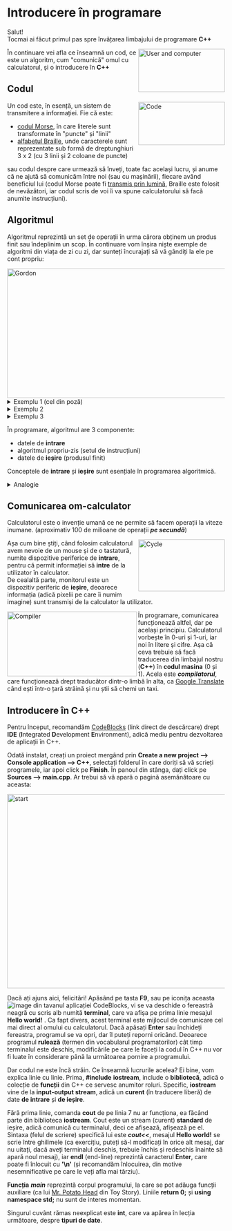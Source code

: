 # Introducere în programare

Salut!  
Tocmai ai făcut primul pas spre învățarea limbajului de programare **C++**

<img src="https://user-images.githubusercontent.com/63238264/176324827-c679316a-0301-4d49-a5f0-e215d5621aeb.jpg" alt="User and computer" width="200" height="100" align="right" title="Tu și prietenul tău">

În continuare vei afla ce înseamnă un cod, ce este un algoritm, cum "comunică" omul cu calculatorul, și o introducere în **C++**

## Codul

<img src="https://user-images.githubusercontent.com/63238264/176325563-583c8ae1-f81e-48dd-8fc0-4f52bb26da21.png" alt="Code" width="200" height="100" align="right" title="Cod">

Un cod este, în esență, un sistem de transmitere a informației. Fie că este:
* [codul Morse](https://ro.wikipedia.org/wiki/Codul_Morse), în care literele sunt transformate în  "puncte" și "linii"
* [alfabetul Braille](https://ro.wikipedia.org/wiki/Alfabetul_Braille), unde caracterele sunt reprezentate sub formă de dreptunghiuri $3$ x $2$ (cu 3 linii și 2 coloane de puncte)

sau codul despre care urmează să înveți, toate fac același lucru, și anume că ne ajută să comunicăm între noi (sau cu mașinării), fiecare având beneficiul lui (codul Morse poate fi [transmis prin lumină](https://www.youtube.com/shorts/COCV8bZ4bjo?&ab_channel=GD%27sLatestHighlights), Braille este folosit de nevăzători, iar codul scris de voi îi va spune calculatorului să facă anumite instrucțiuni).

## Algoritmul

Algoritmul reprezintă un set de operații în urma cărora obținem un produs finit sau îndeplinim un scop. În continuare vom înșira niște exemple de algoritmi din viața de zi cu zi, dar sunteți încurajați să vă gândiți la ele pe cont propriu:

<img src="https://user-images.githubusercontent.com/63238264/176326597-a82cd22a-3cb3-4940-a0f4-4f0260542d77.png" alt="Gordon" width="600" height="300" align="right" title="Gordon Ramsay, pregătit de algoritm">


<details><summary>Exemplu 1 (cel din poză)</summary>&nbsp;&nbsp;&nbsp;&nbsp;&nbsp;&nbsp;&nbsp;<b>Rețetă de gătit 👨‍🍳</b></details>
<details><summary>Exemplu 2</summary>&nbsp;&nbsp;&nbsp;&nbsp;&nbsp;&nbsp;&nbsp;<b>Program unei zi 📅</b></details>
<details><summary>Exemplu 3</summary>&nbsp;&nbsp;&nbsp;&nbsp;&nbsp;&nbsp;&nbsp;<b>Îmbrăcarea 👚</b></details>

În programare, algoritmul are 3 componente:
* datele de **intrare**
* algoritmul propriu-zis (setul de instrucțiuni)
* datele de **ieșire** (produsul finit)

Conceptele de **intrare** și **ieșire** sunt esențiale în programarea algoritmică.
<details><summary>Analogie</summary>&nbsp;&nbsp;&nbsp;&nbsp;&nbsp;&nbsp;&nbsp;Datele de intrare = aluat, sos de roșii, mozzarella<br>&nbsp;&nbsp;&nbsp;&nbsp;&nbsp;&nbsp;&nbsp;Algoritmul propriu-zis = punerea ingredientelor pe aluat + gătirea în cuptor<br>&nbsp;&nbsp;&nbsp;&nbsp;&nbsp;&nbsp;&nbsp;Datele de ieșire = o pizza Margherita delicioasă 😋</details>

## Comunicarea om-calculator

Calculatorul este o invenție umană ce ne permite să facem operații la viteze inumane. (aproximativ 100 de milioane de operații ***pe secundă***)

<img src="https://user-images.githubusercontent.com/63238264/176327286-30e5c271-db2f-4422-a960-a21a40e32969.png" alt="Cycle" title="Ciclul utilizator-calculator" width="200" height="120" align="right">

Așa cum bine știți, când folosim calculatorul avem nevoie de un mouse și de o tastatură, numite dispozitive periferice de **intrare**, pentru că permit informației să **intre** de la utilizator în calculator.\
De cealaltă parte, monitorul este un dispozitiv periferic de **ieșire**, deoarece informația (adică pixelii pe care îi numim imagine) sunt transmiși de la calculator la utilizator.

<img src="https://user-images.githubusercontent.com/63238264/176327846-112fef3c-45d2-4ce7-b2b7-a4ac06979481.png" alt="Compiler" title="Rolul de traducător al compilatorului" height="150" width="300" align="left">

În programare, comunicarea funcționează altfel, dar pe același principiu. Calculatorul vorbește în $0$-uri și $1$-uri, iar noi în litere și cifre. Așa că ceva trebuie să facă traducerea din limbajul nostru (**C++**) în **codul masina** ($0$ și $1$). Acela este ***compilatorul***, care funcționează drept traducător dintr-o limbă în alta, ca [Google Translate](https://translate.google.com/) când ești într-o țară străină și nu știi să chemi un taxi.

## Introducere în C++

Pentru început, recomandăm [CodeBlocks](https://www.fosshub.com/Code-Blocks.html?dwl=codeblocks-20.03mingw-setup.exe) (link direct de descărcare) drept **IDE** (**I**ntegrated **D**evelopment **E**nvironment), adică mediu pentru dezvoltarea de aplicații în C++.

Odată instalat, creați un proiect mergând prin **Create a new project --> Console application --> C++**, selectați folderul în care doriți să vă scrieți programele, iar apoi click pe **Finish**. În panoul din stânga, dați click pe **Sources --> main.cpp**. Ar trebui să vă apară o pagină asemănătoare cu aceasta:

<img src="https://user-images.githubusercontent.com/63238264/176329090-0ff61077-2b46-4b7f-920f-3c81c8089b0f.png" alt="start" title="Primul proiect" height="450" width="900">

Dacă ați ajuns aici, felicitări! Apăsând pe tasta **F9**, sau pe iconița aceasta ![image](https://user-images.githubusercontent.com/63238264/176329368-a742a9f4-00d0-4a1a-bc76-67fc0271a83b.png) din tavanul aplicației CodeBlocks, vi se va deschide o fereastră neagră cu scris alb numită **terminal**, care va afișa pe prima linie mesajul **Hello world!** . Ca fapt divers, acest terminal este mijlocul de comunicare cel mai direct al omului cu calculatorul. Dacă apăsați **Enter** sau închideți fereastra, programul se va opri, dar îl puteți reporni oricând. Deoarece programul **rulează** (termen din vocabularul programatorilor) cât timp terminalul este deschis, modificările pe care le faceți la codul în C++ nu vor fi luate în considerare până la următoarea pornire a programului. 

Dar codul ne este încă străin. Ce înseamnă lucrurile acelea? Ei bine, vom explica linie cu linie. Prima, **#include** **iostream**, include o **bibliotecă**, adică o colecție de **funcții** din C++ ce servesc anumitor roluri. Specific, **iostream** vine de la **input-output stream**, adică un **curent** (în traducere liberă) de date **de intrare** și **de ieșire**. 

Fără prima linie, comanda **cout** de pe linia 7 nu ar funcționa, ea făcând parte din biblioteca **iostream**. Cout este un stream (curent) **standard** de ieșire, adică comunică cu terminalul, deci ce afișează, afișează pe el. Sintaxa (felul de scriere) specifică lui este ***cout<<***, mesajul **Hello world!** se scrie între ghilimele (ca exercițiu, puteți să-l modificați în orice alt mesaj, dar nu uitați, dacă aveți terminalul deschis, trebuie închis și redeschis înainte să apară noul mesaj), iar **endl** (end-line) reprezintă caracterul **Enter**, care poate fi înlocuit cu **'\n'** (și recomandăm înlocuirea, din motive nesemnificative pe care le veți afla mai târziu).

**Funcția** ***main*** reprezintă corpul programului, la care se pot adăuga funcții auxiliare (ca lui [Mr. Potato Head](https://disney.fandom.com/wiki/Mr._Potato_Head) din Toy Story). Liniile **return 0;** și **using namespace std;** nu sunt de interes momentan.

Singurul cuvânt rămas neexplicat este **int**, care va apărea în lecția următoare, despre **tipuri de date**.
